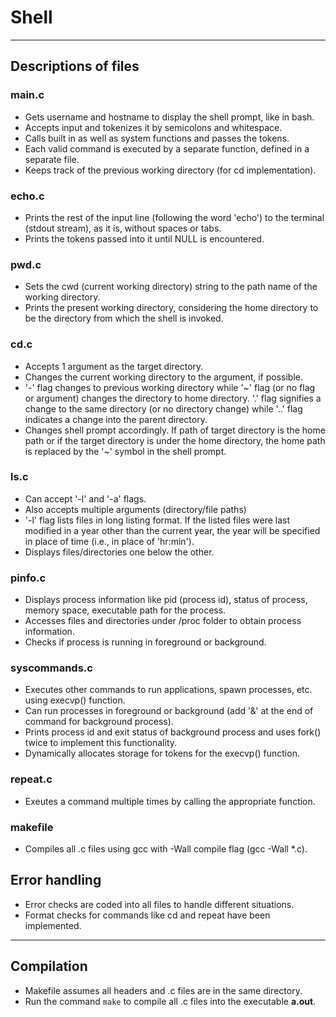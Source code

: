 # Shell
*********************************************
## Descriptions of files 
### main.c
- Gets username and hostname to display the shell prompt, like in bash.
- Accepts input and tokenizes it by semicolons and whitespace.
- Calls built in as well as system functions and passes the tokens.
- Each valid command is executed by a separate function, defined in a separate file.
- Keeps track of the previous working directory (for cd implementation).

### echo.c
- Prints the rest of the input line (following the word 'echo') to the terminal (stdout stream), as it is, without spaces or tabs.
- Prints the tokens passed into it until NULL is encountered.

### pwd.c
- Sets the cwd (current working directory) string to the path name of the working directory.
- Prints the present working directory, considering the home directory to be the directory from which the shell is invoked.

### cd.c
- Accepts 1 argument as the target directory.
- Changes the current working directory to the argument, if possible.
- '-' flag changes to previous working directory while '~' flag (or no flag or argument) changes the directory to home directory. '.' flag signifies a change to the same directory (or no directory change) while '..' flag indicates a change into the parent directory.
- Changes shell prompt accordingly. If path of target directory is the home path or if the target directory is under the home directory, the home path is replaced by the '~' symbol in the shell prompt.

### ls.c
- Can accept '-l' and '-a' flags.
- Also accepts multiple arguments (directory/file paths)
- '-l' flag lists files in long listing format. If the listed files were last modified in a year other than the current year, the year will be specified in place of time (i.e., in place of 'hr:min').
- Displays files/directories one below the other.

### pinfo.c
- Displays process information like pid (process id), status of process, memory space, executable path for the process.
- Accesses files and directories under /proc folder to obtain process information.
- Checks if process is running in foreground or background.

### syscommands.c
- Executes other commands to run applications, spawn processes, etc. using execvp() function.
- Can run processes in foreground or background (add '&' at the end of command for background process).
- Prints process id and exit status of background process and uses fork() twice to implement this functionality.
- Dynamically allocates storage for tokens for the execvp() function.

### repeat.c
- Exeutes a command multiple times by calling the appropriate function.

### makefile
- Compiles all .c files using gcc with -Wall compile flag (gcc -Wall *.c).

## Error handling
- Error checks are coded into all files to handle different situations.
- Format checks for commands like cd and repeat have been implemented. 

***********************************************
## Compilation
- Makefile assumes all headers and .c files are in the same directory. 
- Run the command ```make``` to compile all .c files into the executable **a.out**.

